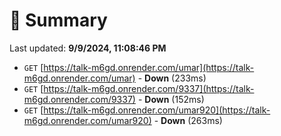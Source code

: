 # 📖 Summary
Last updated: **9/9/2024, 11:08:46 PM**

- `GET` [https://talk-m6gd.onrender.com/umar](https://talk-m6gd.onrender.com/umar) - **Down** (233ms)
- `GET` [https://talk-m6gd.onrender.com/9337](https://talk-m6gd.onrender.com/9337) - **Down** (152ms)
- `GET` [https://talk-m6gd.onrender.com/umar920](https://talk-m6gd.onrender.com/umar920) - **Down** (263ms)
